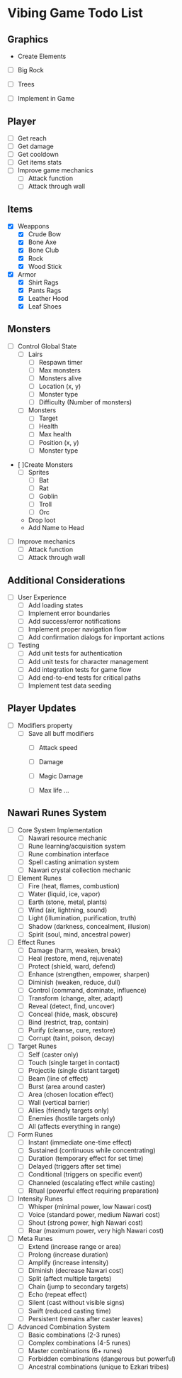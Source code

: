 # Vibing Game Todo List

## Graphics 
  - Create Elements
   - [ ] Big Rock
   - [ ] Trees

  - [ ] Implement in Game

## Player
- [ ] Get reach
- [ ] Get damage
- [ ] Get cooldown
- [ ] Get items stats
- [ ] Improve game mechanics
  - [ ] Attack function
  - [ ] Attack through wall

## Items
- [x] Weappons
  - [x] Crude Bow
  - [x] Bone Axe
  - [x] Bone Club
  - [x] Rock
  - [x] Wood Stick
- [x] Armor
  - [x] Shirt Rags
  - [x] Pants Rags
  - [x] Leather Hood
  - [x] Leaf Shoes

## Monsters
- [ ] Control Global State
  - [ ] Lairs
    - [ ] Respawn timer
    - [ ] Max monsters
    - [ ] Monsters alive
    - [ ] Location (x, y)
    - [ ] Monster type
    - [ ] Difficulty (Number of monsters)
  - [ ] Monsters
    - [ ] Target
    - [ ] Health
    - [ ] Max health
    - [ ] Position (x, y)
    - [ ] Monster type

- [ ]Create Monsters
  - [ ] Sprites
    - [ ] Bat
    - [ ] Rat
    - [ ] Goblin
    - [ ] Troll
    - [ ] Orc
  - Drop loot
  - Add Name to Head

- [ ] Improve mechanics
  - [ ] Attack function
  - [ ] Attack through wall

## Additional Considerations
- [ ] User Experience
  - [ ] Add loading states
  - [ ] Implement error boundaries
  - [ ] Add success/error notifications
  - [ ] Implement proper navigation flow
  - [ ] Add confirmation dialogs for important actions

- [ ] Testing
  - [ ] Add unit tests for authentication
  - [ ] Add unit tests for character management
  - [ ] Add integration tests for game flow
  - [ ] Add end-to-end tests for critical paths
  - [ ] Implement test data seeding

## Player Updates
- [ ] Modifiers property
  - [ ] Save all buff modifiers
    - [ ] Attack speed
    - [ ] Damage
    - [ ] Magic Damage
    - [ ] Max life
    ...


## Nawari Runes System
- [ ] Core System Implementation
  - [ ] Nawari resource mechanic
  - [ ] Rune learning/acquisition system
  - [ ] Rune combination interface
  - [ ] Spell casting animation system
  - [ ] Nawari crystal collection mechanic

- [ ] Element Runes
  - [ ] Fire (heat, flames, combustion)
  - [ ] Water (liquid, ice, vapor)
  - [ ] Earth (stone, metal, plants)
  - [ ] Wind (air, lightning, sound)
  - [ ] Light (illumination, purification, truth)
  - [ ] Shadow (darkness, concealment, illusion)
  - [ ] Spirit (soul, mind, ancestral power)

- [ ] Effect Runes
  - [ ] Damage (harm, weaken, break)
  - [ ] Heal (restore, mend, rejuvenate)
  - [ ] Protect (shield, ward, defend)
  - [ ] Enhance (strengthen, empower, sharpen)
  - [ ] Diminish (weaken, reduce, dull)
  - [ ] Control (command, dominate, influence)
  - [ ] Transform (change, alter, adapt)
  - [ ] Reveal (detect, find, uncover)
  - [ ] Conceal (hide, mask, obscure)
  - [ ] Bind (restrict, trap, contain)
  - [ ] Purify (cleanse, cure, restore)
  - [ ] Corrupt (taint, poison, decay)

- [ ] Target Runes
  - [ ] Self (caster only)
  - [ ] Touch (single target in contact)
  - [ ] Projectile (single distant target)
  - [ ] Beam (line of effect)
  - [ ] Burst (area around caster)
  - [ ] Area (chosen location effect)
  - [ ] Wall (vertical barrier)
  - [ ] Allies (friendly targets only)
  - [ ] Enemies (hostile targets only)
  - [ ] All (affects everything in range)

- [ ] Form Runes
  - [ ] Instant (immediate one-time effect)
  - [ ] Sustained (continuous while concentrating)
  - [ ] Duration (temporary effect for set time)
  - [ ] Delayed (triggers after set time)
  - [ ] Conditional (triggers on specific event)
  - [ ] Channeled (escalating effect while casting)
  - [ ] Ritual (powerful effect requiring preparation)

- [ ] Intensity Runes
  - [ ] Whisper (minimal power, low Nawari cost)
  - [ ] Voice (standard power, medium Nawari cost)
  - [ ] Shout (strong power, high Nawari cost)
  - [ ] Roar (maximum power, very high Nawari cost)

- [ ] Meta Runes
  - [ ] Extend (increase range or area)
  - [ ] Prolong (increase duration)
  - [ ] Amplify (increase intensity)
  - [ ] Diminish (decrease Nawari cost)
  - [ ] Split (affect multiple targets)
  - [ ] Chain (jump to secondary targets)
  - [ ] Echo (repeat effect)
  - [ ] Silent (cast without visible signs)
  - [ ] Swift (reduced casting time)
  - [ ] Persistent (remains after caster leaves)

- [ ] Advanced Combination System
  - [ ] Basic combinations (2-3 runes)
  - [ ] Complex combinations (4-5 runes)
  - [ ] Master combinations (6+ runes)
  - [ ] Forbidden combinations (dangerous but powerful)
  - [ ] Ancestral combinations (unique to Ezkari tribes)